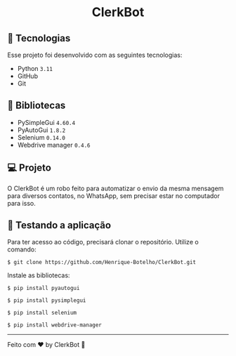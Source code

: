 <h1 align="center">
ClerkBot
</h1>

## 🚀 Tecnologias

Esse projeto foi desenvolvido com as seguintes tecnologias:

- Python   `3.11`
- GitHub
- Git

## 🔖 Bibliotecas

- PySimpleGui `4.60.4`
- PyAutoGui   `1.8.2`
- Selenium    `0.14.0`
- Webdrive manager  `0.4.6`
  

## 💻 Projeto

O ClerkBot é um robo feito para automatizar o envio da mesma mensagem para diversos contatos, no WhatsApp, sem precisar estar no computador para isso.

## :memo: Testando a aplicação

Para ter acesso ao código, precisará clonar o repositório.
Utilize o comando:

```
$ git clone https://github.com/Henrique-Botelho/ClerkBot.git
```

Instale as bibliotecas:

```
$ pip install pyautogui
```
```
$ pip install pysimplegui
```
```
$ pip install selenium
```
```
$ pip install webdrive-manager
```

---

Feito com ♥ by ClerkBot :wave:

 
